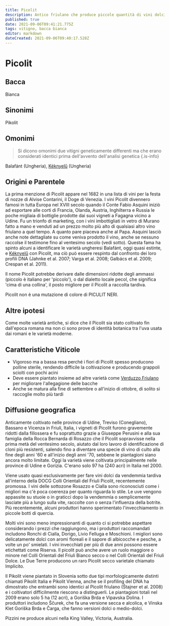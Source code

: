 ```yaml
---
title: Picolit
description: Antico friulano che produce piccole quantità di vini dolci molto apprezzati
published: true
date: 2021-09-06T09:41:21.775Z
tags: vitigno, bacca bianca
editor: markdown
dateCreated: 2021-09-06T09:40:17.528Z
---
```


# Picolit

## Bacca
Bianca

## Sinonimi
Pikolit 

## Omonimi
> Si dicono omonimi due vitigni geneticamente differenti ma che erano considerati identici prima dell'avvento dell'analisi genetica
{.is-info}

Balafánt (Ungheria), [Kéknyelű](/vitigni/bacca-bianca/keknyelu) (Ungheria)

## Origini e Parentele

La prima menzione di Picolit appare nel 1682 in una lista di vini per la festa di nozze di Alvise Contarini, il Doge di Venezia. I vini Picolit divennero famosi in tutta Europa nel XVIII secolo quando il Conte Fabio Asquini iniziò ad esportare alle corti di Francia, Olanda, Austria, Inghilterra e Russia le poche migliaia di bottiglie prodotte dai suoi vigneti a Fagagna vicino a Udine. Fu un trionfo di marketing, con i vini imbottigliati in vetro di Murano fatto a mano e venduti ad un prezzo molto più alto di qualsiasi altro vino friulano a quel tempo. A quanto pare piaceva anche al Papa. Asquini lasciò anche note dettagliate su come veniva prodotto il vino, anche se nessuno raccolse il testimone fino al ventesimo secolo (vedi sotto). Questa fama ha spinto alcuni a identificare le varietà ungheresi Balafánt, oggi quasi estinte, e [Kéknyelű](/vitigni/bacca-bianca/keknyelu) con Picolit, ma ciò può essere respinto dal confronto dei loro profili DNA (Jahnke et al. 2007; Varga et al. 2008; Galbács et al. 2009; Crespan et al. 2011).

Il nome Picolit potrebbe derivare dalle dimensioni ridotte degli ammassi (piccolo è italiano per 'piccolo'), o dal dialetto locale pecol, che significa 'cima di una collina', il posto migliore per il Picolit a raccolta tardiva.

Picolit non è una mutazione di colore di PICULIT NERI.

## Altre ipotesi

Come molte varietà antiche, si dice che il Picolit sia stato coltivato fin dall'epoca romana ma non ci sono prove di identità botanica tra l'uva usata dai romani e le varietà moderne.

## Caratteristiche Viticole

- Vigoroso ma a bassa resa perché i fiori di Picolit spesso producono polline sterile, rendendo difficile la coltivazione e producendo grappoli sciolti con pochi acini 
- Deve essere piantato insieme ad altre varietà come [Verduzzo Friulano](/vitigni/bacca-bianca/verduzzo-friulano) per migliorare l'allegagione delle bacche 
- Anche se matura alla fine di settembre o all'inizio di ottobre, di solito si raccoglie molto più tardi

## Diffusione geografica

Anticamente coltivato nelle province di Udine, Treviso (Conegliano), Bassano e Vicenza in Friuli, Italia, i vigneti di Picolit furono gravemente ridotti dalla fillossera e fu soprattutto grazie a Giuseppe Perusini e alla sua famiglia della Rocca Bernarda di Rosazzo che il Picolit sopravvisse nella prima metà del ventesimo secolo, aiutato dal loro lavoro di identificazione di cloni più resistenti, salendo fino a diventare una specie di vino di culto alla fine degli anni '60 e all'inizio degli anni '70, sebbene le piantagioni siano ancora molto limitate. Oggi la varietà viene coltivata principalmente nelle province di Udine e Gorizia. C'erano solo 97 ha (240 acri) in Italia nel 2000.

Viene usato quasi esclusivamente per fare vini dolci da vendemmia tardiva all'interno della DOCG Colli Orientali del Friuli Picolit, recentemente promossa. I vini delle sottozone Rosazzo e Cialla sono riconosciuti come i migliori ma c'è poca coerenza per quanto riguarda lo stile. Le uve vengono appassite su stuoie o in graticci dopo la vendemmia o semplicemente lasciate più a lungo sulla vite, raccolte con o senza l'influenza della botrite. Più recentemente, alcuni produttori hanno sperimentato l'invecchiamento in piccole botti di quercia.

Molti vini sono meno impressionanti di quanto ci si potrebbe aspettare considerando i prezzi che raggiungono, ma i produttori raccomandati includono Ronchi di Cialla, Dorigo, Livio Felluga e Moschioni. I migliori sono delicatamente dolci con aromi floreali e il sapore di albicocche e pesche, a volte un po' smielati. I vini invecchiati per più di due anni possono essere etichettati come Riserva. Il picolit può anche avere un ruolo maggiore o minore nel Colli Orientali del Friuli Bianco secco o nel Colli Orientali del Friuli Dolce. Le Due Terre producono un raro Picolit secco varietale chiamato Implicito.

Il Pikolit viene piantato in Slovenia sotto due tipi morfologicamente distinti chiamati Pikolit Italia e Pikolit Vienna, anche se il profiling del DNA ha dimostrato che entrambi sono identici al Picolit friulano (Štajner et al. 2008) e i coltivatori difficilmente riescono a distinguerli. Le piantagioni totali nel 2009 erano solo 5 ha (12 acri), a Goriška Brda e Vipavska Dolina. I produttori includono Ščurek, che fa una versione secca e alcolica, e Vinska Klet Goriška Brda e Čarga, che fanno versioni dolci o medio-dolci.

Pizzini ne produce alcuni nella King Valley, Victoria, Australia.